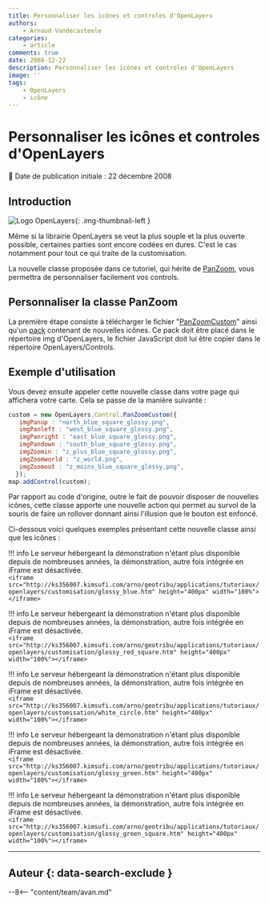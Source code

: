 ```yaml
---
title: Personnaliser les icônes et controles d'OpenLayers
authors:
    - Arnaud Vandecasteele
categories:
    - article
comments: true
date: 2008-12-22
description: Personnaliser les icônes et controles d'OpenLayers
image: ''
tags:
    - OpenLayers
    - icône
---
```


# Personnaliser les icônes et controles d'OpenLayers

:calendar: Date de publication initiale : 22 décembre 2008

## Introduction

![Logo OpenLayers](https://cdn.geotribu.fr/img/logos-icones/logiciels_librairies/openlayers.png){: .img-thumbnail-left }

Même si la librairie OpenLayers se veut la plus souple et la plus ouverte possible, certaines parties sont encore codées en dures. C'est le cas notamment pour tout ce qui traite de la customisation.

La nouvelle classe proposée dans ce tutoriel, qui hérite de [PanZoom](http://dev.openlayers.org/releases/OpenLayers-2.7/doc/apidocs/files/OpenLayers/Control/PanZoom-js.html), vous permettra de personnaliser facilement vos controls.

## Personnaliser la classe PanZoom

La première étape consiste à télécharger le fichier "[PanZoomCustom](http://ks356007.kimsufi.com/arno/lib/js/OpenLayers/lib/OpenLayers/Control/PanZoomCustom.js)" ainsi qu'un [pack](http://ks356007.kimsufi.com/arno/lib/js/OpenLayers/img/olayers_icone/olayers_icone.tar.gz) contenant de nouvelles icônes. Ce pack doit être placé dans le répertoire img d'OpenLayers, le fichier JavaScript doit lui être copier dans le répertoire OpenLayers/Controls.

## Exemple d'utilisation

Vous devez ensuite appeler cette nouvelle classe dans votre page qui affichera votre carte. Cela se passe de la manière suivante :

```javascript
custom = new OpenLayers.Control.PanZoomCustom({
   imgPanup : "north_blue_square_glossy.png",
   imgPanleft : "west_blue_square_glossy.png",
   imgPanright : "east_blue_square_glossy.png",
   imgPandown : "south_blue_square_glossy.png",
   imgZoomin : "z_plus_blue_square_glossy.png",
   imgZoomworld : "z_world.png",
   imgZoomout : "z_moins_blue_square_glossy.png",
  });
map.addControl(custom);
```

Par rapport au code d'origine, outre le fait de pouvoir disposer de nouvelles icônes, cette classe apporte une nouvelle action qui permet au survol de la souris de faire un rollover donnant ainsi l'illusion que le bouton est enfoncé.

Ci-dessous voici quelques exemples présentant cette nouvelle classe ainsi que les icônes :

!!! info
    Le serveur hébergeant la démonstration n'étant plus disponible depuis de nombreuses années, la démonstration, autre fois intégrée en iFrame est désactivée.  
    `<iframe src="http://ks356007.kimsufi.com/arno/geotribu/applications/tutoriaux/openlayers/customisation/glossy_blue.htm" height="400px" width="100%"></iframe>`

!!! info
    Le serveur hébergeant la démonstration n'étant plus disponible depuis de nombreuses années, la démonstration, autre fois intégrée en iFrame est désactivée.  
    `<iframe src="http://ks356007.kimsufi.com/arno/geotribu/applications/tutoriaux/openlayers/customisation/glossy_red_square.htm" height="400px" width="100%"></iframe>`

!!! info
    Le serveur hébergeant la démonstration n'étant plus disponible depuis de nombreuses années, la démonstration, autre fois intégrée en iFrame est désactivée.  
    `<iframe src="http://ks356007.kimsufi.com/arno/geotribu/applications/tutoriaux/openlayers/customisation/white_circle.htm" height="400px" width="100%"></iframe>`

!!! info
    Le serveur hébergeant la démonstration n'étant plus disponible depuis de nombreuses années, la démonstration, autre fois intégrée en iFrame est désactivée.  
    `<iframe src="http://ks356007.kimsufi.com/arno/geotribu/applications/tutoriaux/openlayers/customisation/glossy_green.htm" height="400px" width="100%"></iframe>`

!!! info
    Le serveur hébergeant la démonstration n'étant plus disponible depuis de nombreuses années, la démonstration, autre fois intégrée en iFrame est désactivée.  
    `<iframe src="http://ks356007.kimsufi.com/arno/geotribu/applications/tutoriaux/openlayers/customisation/glossy_green_square.htm" height="400px" width="100%"></iframe>`

----

## Auteur {: data-search-exclude }

--8<-- "content/team/avan.md"

